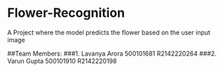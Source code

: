 # Flower-Recognition
A Project where the model predicts the flower based on the user input image

##Team Members:
###1. Lavanya Arora
500101681  R2142220264
###2. Varun Gupta
500101910  R2142220198
